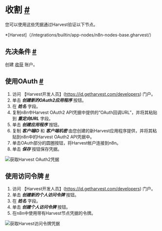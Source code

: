 


 收割
 [#](#获取 "永久链接")
=========================================



 您可以使用这些凭据通过Harvest验证以下节点。
 


*[Harvest]（/integrations/builtin/app-nodes/n8n-nodes-base.gharvest/）



 先决条件
 [#](#先决条件 "永久链接")
-----------------------------------------------------



 创建
 [收获](https://www.getharvest.com/) 
 账户。
 



 使用OAuth
 [#](#使用oauth "永久链接")
-------------------------------------------------


1. 访问
 【Harvest开发人员】(https://id.getharvest.com/developers) 
 门户。
2. 单击
 ***创建新的OAuth2应用程序***
 按钮。
3. 在
 ***姓名***
 字段。
4. 复制n8n中Harvest OAuth2 API凭据中提供的“OAuth回调URL”，并将其粘贴到
 ***重定向URL***
 字段。
5. 单击
 ***创建应用程序***
 按钮。
6. 复制
 ***客户端ID***
 和
 ***客户端机密***
 由您创建的新Harvest应用程序提供，并将其粘贴到n8n中的Harvest OAuth2 API凭据中。
7. 单击OAuth部分的圆圈按钮，将Harvest帐户连接到n8n。
8. 单击
 ***保存***
 按钮保存凭据。



![获取Harvest OAuth2凭据](https://d33wubrfki0l68.cloudfront.net/2334cf01b0ddd33d16a935e8ef37d247e62b0679/5e681/_images/integrations/builtin/credentials/harvest/using-oauth.gif)




 使用访问令牌
 [#](#使用访问令牌 "永久链接")
---------------------------------------------------------------


1. 访问
 【Harvest开发人员】(https://id.getharvest.com/developers) 
 门户。
2. 单击
 ***创建新的个人访问令牌***
 按钮。
3. 在
 ***姓名***
 字段。
4. 单击
 ***创建个人访问令牌***
 按钮。
5. 在n8n中使用带有Harvest节点凭据的令牌。



![获取Harvest访问令牌凭据](https://d33wubrfki0l68.cloudfront.net/c9e6b70388d9182cd48e82baf9874245e99285af/b8f0f/_images/integrations/builtin/credentials/harvest/using-access-token.gif)





